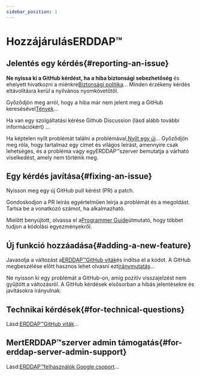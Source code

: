 ```yaml
---
sidebar_position: 1
---
```


# HozzájárulásERDDAP™
## Jelentés egy kérdés{#reporting-an-issue} 
 **Ne nyissa ki a GitHub kérdést, ha a hiba biztonsági sebezhetőség** és ehelyett hivatkozni a miénkre[Biztonsági politika](https://github.com/erddap/erddap?tab=security-ov-file)... Minden érzékeny kérdés eltávolításra kerül a nyilvános nyomkövetőtől.

Győződjön meg arról, hogy a hiba már nem jelent meg a GitHub keresésével[Tények](https://github.com/ERDDAP/erddap/issues)...

Ha van egy szolgáltatási kérése Github Discussion (lásd alább további információkért) ...

Ha képtelen nyílt problémát találni a problémával,[Nyílt egy új](https://github.com/ERDDAP/erddap/issues/new)... Győződjön meg róla, hogy tartalmaz egy címet és világos leírást, amennyire csak lehetséges, és a probléma vagy egyERDDAP™szerver bemutatja a várható viselkedést, amely nem történik meg.
## Egy kérdés javítása{#fixing-an-issue} 
Nyisson meg egy új GitHub pull kérést (PR) a patch.

Gondoskodjon a PR leírás egyértelműen leírja a problémát és a megoldást. Tartsa be a vonatkozó számot, ha alkalmazható.

Mielőtt benyújtott, olvassa el a[Programmer Guide](/docs/contributing/programmer-guide)útmutató, hogy többet tudjon a kódolási egyezményekről.
## Új funkció hozzáadása{#adding-a-new-feature} 
Javasolja a változást a[ERDDAP™GitHub viták](https://github.com/ERDDAP/erddap/discussions)és indítsa el a kódot. A GitHub megbeszélése előtt hasznos lehet olvasni ezt[iránymutatás](https://github.com/ERDDAP/erddap/discussions/93#discussion-4920427)...

Ne nyisson ki egy problémát a GitHub-on, amíg pozitív visszajelzést nem gyűjtött a változásról. A GitHub kérdések elsősorban a hibás jelentésekre és javításokra irányulnak.
## Technikai kérdések{#for-technical-questions} 
Lásd:[ERDDAP™GitHub viták](https://github.com/ERDDAP/erddap/discussions)...
## MertERDDAP™szerver admin támogatás{#for-erddap-server-admin-support} 
Lásd:[ERDDAP™felhasználók Google csoport](https://groups.google.com/g/erddap)...
